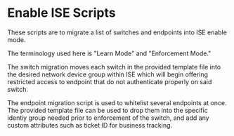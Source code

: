 # Enable ISE Scripts

These scripts are to migrate a list of switches and endpoints into ISE enable mode. 

The terminology used here is "Learn Mode" and "Enforcement Mode."

The switch migration moves each switch in the provided template file into the desired network device group within ISE which will begin offering restricted access to endpoint that do not authenticate properly on said switch.

The endpoint migration script is used to whitelist several endpoints at once. The provided template file can be used to drop them into the specific identiy group needed prior to enforcement of the switch, and add any custom attributes such as ticket ID for business tracking. 
